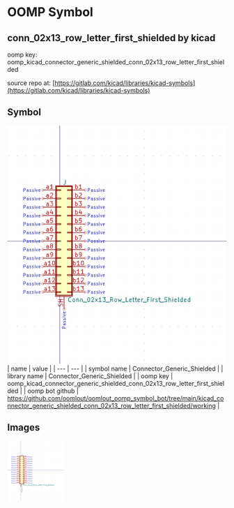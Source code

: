 # OOMP Symbol  
## conn_02x13_row_letter_first_shielded  by kicad  
  
oomp key: oomp_kicad_connector_generic_shielded_conn_02x13_row_letter_first_shielded  
  
source repo at: [https://gitlab.com/kicad/libraries/kicad-symbols](https://gitlab.com/kicad/libraries/kicad-symbols)  
## Symbol  
  
[![working.png](working_600.png)](working.png)  
| name | value | 
| --- | --- | 
| symbol name | Connector_Generic_Shielded | 
| library name | Connector_Generic_Shielded | 
| oomp key | oomp_kicad_connector_generic_shielded_conn_02x13_row_letter_first_shielded | 
| oomp bot github | https://github.com/oomlout/oomlout_oomp_symbol_bot/tree/main/kicad_connector_generic_shielded_conn_02x13_row_letter_first_shielded/working | 
## Images  
  
[![working.png](working_140.png)](working.png)  
